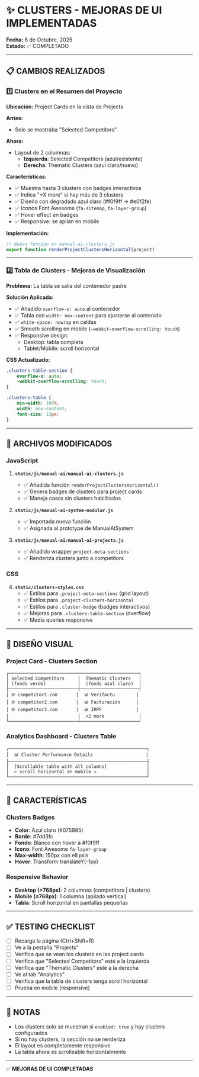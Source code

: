# ✨ CLUSTERS - MEJORAS DE UI IMPLEMENTADAS

**Fecha:** 6 de Octubre, 2025  
**Estado:** ✅ COMPLETADO

---

## 📋 CAMBIOS REALIZADOS

### 1️⃣ Clusters en el Resumen del Proyecto

**Ubicación:** Project Cards en la vista de Projects

**Antes:**
- Solo se mostraba "Selected Competitors"

**Ahora:**
- Layout de 2 columnas:
  - **Izquierda**: Selected Competitors (azul/existente)
  - **Derecha**: Thematic Clusters (azul claro/nuevo)

**Características:**
- ✅ Muestra hasta 3 clusters con badges interactivos
- ✅ Indica "+X more" si hay más de 3 clusters
- ✅ Diseño con degradado azul claro (#f0f9ff → #e0f2fe)
- ✅ Iconos Font Awesome (`fa-sitemap`, `fa-layer-group`)
- ✅ Hover effect en badges
- ✅ Responsive: se apilan en mobile

**Implementación:**
```javascript
// Nueva función en manual-ai-clusters.js
export function renderProjectClustersHorizontal(project)
```

---

### 2️⃣ Tabla de Clusters - Mejoras de Visualización

**Problema:** La tabla se salía del contenedor padre

**Solución Aplicada:**
- ✅ Añadido `overflow-x: auto` al contenedor
- ✅ Tabla con `width: max-content` para ajustarse al contenido
- ✅ `white-space: nowrap` en celdas
- ✅ Smooth scrolling en mobile (`-webkit-overflow-scrolling: touch`)
- ✅ Responsive design:
  - Desktop: tabla completa
  - Tablet/Mobile: scroll horizontal

**CSS Actualizado:**
```css
.clusters-table-section {
    overflow-x: auto;
    -webkit-overflow-scrolling: touch;
}

.clusters-table {
    min-width: 100%;
    width: max-content;
    font-size: 13px;
}
```

---

## 📁 ARCHIVOS MODIFICADOS

### JavaScript

1. **`static/js/manual-ai/manual-ai-clusters.js`**
   - ✅ Añadida función `renderProjectClustersHorizontal()`
   - ✅ Genera badges de clusters para project cards
   - ✅ Maneja casos sin clusters habilitados

2. **`static/js/manual-ai-system-modular.js`**
   - ✅ Importada nueva función
   - ✅ Asignada al prototype de ManualAISystem

3. **`static/js/manual-ai/manual-ai-projects.js`**
   - ✅ Añadido wrapper `project-meta-sections`
   - ✅ Renderiza clusters junto a competitors

### CSS

4. **`static/clusters-styles.css`**
   - ✅ Estilos para `.project-meta-sections` (grid layout)
   - ✅ Estilos para `.project-clusters-horizontal`
   - ✅ Estilos para `.cluster-badge` (badges interactivos)
   - ✅ Mejoras para `.clusters-table-section` (overflow)
   - ✅ Media queries responsive

---

## 🎨 DISEÑO VISUAL

### Project Card - Clusters Section
```
┌─────────────────────────────────────────────────┐
│ Selected Competitors     │  Thematic Clusters   │
│ (fondo verde)            │  (fondo azul claro)  │
├──────────────────────────┼──────────────────────┤
│ 🌐 competitor1.com       │  📊 Verifactu        │
│ 🌐 competitor2.com       │  📊 Facturación      │
│ 🌐 competitor3.com       │  📊 IRPF             │
│                          │  +2 more             │
└──────────────────────────┴──────────────────────┘
```

### Analytics Dashboard - Clusters Table
```
┌────────────────────────────────────────────────────┐
│  📊 Cluster Performance Details                    │
├────────────────────────────────────────────────────┤
│  [Scrollable table with all columns]               │
│  ← scroll horizontal en mobile →                   │
└────────────────────────────────────────────────────┘
```

---

## 🎯 CARACTERÍSTICAS

### Clusters Badges
- **Color**: Azul claro (#075985)
- **Borde**: #7dd3fc
- **Fondo**: Blanco con hover a #f0f9ff
- **Icono**: Font Awesome `fa-layer-group`
- **Max-width**: 150px con ellipsis
- **Hover**: Transform translateY(-1px)

### Responsive Behavior
- **Desktop (>768px)**: 2 columnas (competitors | clusters)
- **Mobile (≤768px)**: 1 columna (apilado vertical)
- **Tabla**: Scroll horizontal en pantallas pequeñas

---

## ✅ TESTING CHECKLIST

- [ ] Recarga la página (Ctrl+Shift+R)
- [ ] Ve a la pestaña "Projects"
- [ ] Verifica que se vean los clusters en las project cards
- [ ] Verifica que "Selected Competitors" esté a la izquierda
- [ ] Verifica que "Thematic Clusters" esté a la derecha
- [ ] Ve al tab "Analytics"
- [ ] Verifica que la tabla de clusters tenga scroll horizontal
- [ ] Prueba en mobile (responsive)

---

## 📝 NOTAS

- Los clusters solo se muestran si `enabled: true` y hay clusters configurados
- Si no hay clusters, la sección no se renderiza
- El layout es completamente responsive
- La tabla ahora es scrolleable horizontalmente

---

✅ **MEJORAS DE UI COMPLETADAS**
